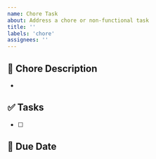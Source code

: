 ```yaml
---
name: Chore Task
about: Address a chore or non-functional task
title: ''
labels: 'chore'
assignees: ''
---
```


## 🧹 Chore Description

-

## ✅ Tasks

- [ ]

## 📆 Due Date

